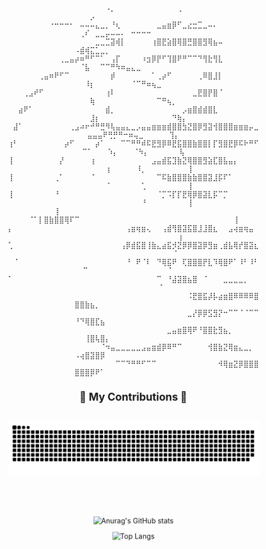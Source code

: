<p align="center">
   ⠀⠀⠀⠀⠀⠀⠀⠀⠀⠀⠀⠀⠀⠀⠀⠀⠀⠀⠀⠠⡀⠀⠀⠀⠀⠀⠀⠀⠀⠀⠀⠀⠀⢀⠀⠀⠀⠀⠀⠀⠀⠀⠀⠀⠀⠀⠀⠀⠀⠀⠀⠀⡠⠀⠀⠀⠀⠀⠀⠀⠀⠀⠀⠀⠀⠀⠀⠀⠀⠀⠀⠀
   ⠀⠀⠀⠀⠀⠀⠀⠀⠐⠒⠒⠒⠂⠀⠤⠤⠤⣄⣀⡀⠘⢆⠀⠀⠀⠀⠀⠀⠀⣀⣤⣶⡿⠋⣀⣔⣒⣉⣀⠤⠄⠀⠀⠀⠀⠀⠀⠀⠀⠀⢀⠎⠀⣀⣀⡤⠤⠤⠄⠀⠒⠒⠒⠒⠀⠀⠀⠀⠀⠀⠀⠀
   ⠀⠀⠀⠀⠀⠀⠀⠀⠀⠀⠀⠀⠀⠀⠀⠀⠀⣀⣀⣉⣽⢾⡇⠀⠀⠀⠀⠀⢰⣿⣟⣵⣿⢿⣿⣛⣿⣿⣻⢿⣦⠤⠀⠀⠀⠀⠀⠀⠀⠠⣾⢾⣍⣁⣀⡀⠀⠀⠀⠀⠀⠀⠀⠀⠀⠀⠀⠀⠀⠀⠀⠀
   ⠀⠀⠀⠀⠀⠀⠀⠀⠀⠀⢀⣀⣤⡴⠶⠛⠋⠉⠁⠀⢠⡏⠀⠀⠀⠀⠰⣲⡿⡟⠋⢹⣿⠟⠛⠉⠉⠙⢻⣗⢻⣇⠀⠀⠀⠀⠀⠀⠀⠀⠈⣧⠀⠀⠉⠉⠛⠳⠶⣤⣄⣀⠀⠀⠀⠀⠀⠀⠀⠀⠀⠀
   ⠀⠀⠀⠀⠀⠀⢀⣤⠶⠟⠋⠉⠀⠀⠀⠀⠀⠀⠀⠀⡾⠀⠀⠀⠀⠀⠀⠀⠁⢀⡴⠋⠀⠀⠀⠀⠀⢀⠿⣿⣸⡇⠀⠀⠀⠀⠀⠀⠀⠀⠀⠸⡆⠀⠀⠀⠀⠀⠀⠀⠈⠉⠛⠶⢦⣀⠀⠀⠀⠀⠀⠀
   ⠀⠀⠀⢀⣠⠞⠋⠀⠀⠀⠀⠀⠀⠀⠀⠀⠀⠀⠀⢰⠇⠀⠀⠀⠀⠀⠀⠀⠀⠀⠀⠀⠀⠀⠀⠀⣀⣟⣿⡟⣿⠈⠀⠀⠀⠀⠀⠀⠀⠀⠀⠀⢷⠀⠀⠀⠀⠀⠀⠀⠀⠀⠀⠀⠀⠉⠛⢦⡀⠀⠀⠀
   ⠀⠀⣴⠟⠁⠀⠀⠀⠀⠀⠀⠀⠀⠀⠀⠀⠀⠀⠀⣾⡀⠀⠀⠀⠀⠀⠀⠀⠀⠀⠀⠀⠀⠀⡠⣶⣿⣾⣾⣿⣇⠀⠀⠀⠀⠀⠀⠀⠀⠀⠀⠀⣸⡆⠀⠀⠀⠀⠀⠀⠀⠀⠀⠀⠀⠀⠀⠀⠙⢷⡄⠀
   ⠀⣼⠁⠀⠀⠀⠀⠀⠀⠀⠀⠀⢀⣠⠴⠖⠚⠛⣛⠻⢧⣤⣤⣄⣀⡠⣤⣤⣶⣶⣶⣾⣿⣿⣳⣝⣿⡿⣻⣽⢺⣿⣿⣿⣶⣶⣶⡤⣀⣤⣤⣤⠟⢛⡛⠛⠒⠶⢤⣀⠀⠀⠀⠀⠀⢹⡄
   ⢰⠃⠀⠀⠀⠀⠀⠀⠀⠀⠀⡴⠋⠀⠀⠀⠀⡴⠁⠀⠀⠀⠉⠉⠛⠛⠾⠯⣟⣻⡿⠿⣟⣯⣿⣿⣷⣿⣿⡇⡏⣻⣿⣟⡿⠯⠗⠛⠋⠉⠁⠀⠀⠀⠱⡄⠀⠀⠀⠈⠳⡄⠀⠀⠀⠀⠀⠀⢧
   ⢸⠀⠀⠀⠀⠀⠀⠀⠀⠀⡜⠀⠀⠀⠀⠀⢰⠀⠀⠀⠀⠀⠀⠀⠀⠀⠀⠀⣠⣤⣾⣯⣹⣷⣝⢿⣿⣿⣻⣵⣏⣿⣧⣤⡄⠀⠀⠀⠀⠀⠀⠀⠀⠀⠀⢰⠀⠀⠀⠀⠀⠸⡀⠀⠀⠀⠀⠀⠀⠀⠀⢸
   ⢸⠀⠀⠀⠀⠀⠀⠀⠀⢀⠁⠀⠀⠀⠀⠀⠈⠀⠀⠀⠀⠀⠀⠀⠀⠀⠀⠀⠀⠉⠯⣷⣿⣿⣿⣷⣷⣿⣿⣽⣸⡯⠏⠁⠀⠀⠀⠀⠀⠀⠀⠀⠀⠀⠀⠈⠀⠀⠀⠀⠀⠀⢁⠀⠀⠀⠀⠀⠀⠀⠀⢸
   ⢸⠀⠀⠀⠀⠀⠀⠀⠀⠘⠀⠀⠀⠀⠀⠀⠀⠀⠀⠀⠀⠀⠀⠀⠀⠀⠀⠀⠀⠈⡉⠩⡏⡏⣟⢿⡿⣿⣽⣇⡯⠉⡉⠀⠀⠀⠀⠀⠀⠀⠀⠀⠀⠀⠀⠀⠀⠀⠀⠀⠀⠀⠘⠀⠀⠀⠀⠀⠀⠀⠀⢸
   ⢸⠀⠀⠀⠀⠀⠀⠀⠀⠀⠀⠀⠀⠀⠀⠀⠀⠀⠀⠀⠀⠀⠀⠀⠀⠀⠀⠀⠀⠀⠀ ⠈⠁⡇⣿⣷⣿⣿⢿⠏⠉⠀⠀⠀⠀⠀⠀⠀⠀⠀⠀⠀⠀⠀⠀⠀⠀⠀⠀⠀⠀⠀⠀⠀⠀⠀⠀⠀⠀⠀⠀⢸
    ⡄⠀⠀⠀⠀⠀⠀⠀⠀⠀⠀⠀⠀⠀⠀⠀⠀⠀⠀⠀⠀⠀⠀⢠⣶⢶⣶⢄⠀⠀⢠⣾⢻⣿⣽⣯⣿⣸⣸⣿⣆⠀⠀⣠⢴⣶⢶⣤⠀⠀⠀⠀⠀⠀⠀⠀⠀⠀⠀⠀⠀⠀⠀⠀⠀⠀⠀⠀⡆
    ⢁⠀⠀⠀⠀⠀⠀⠀⠀⠀⠀⠀⠀⠀⠀⠀⠀⠀⠀⠀⠀⠀⢠⡿⣾⣯⣿⢸⣷⣄⣴⣯⡺⣝⡿⡿⣿⣽⡿⣻⣶⢀⣾⣧⢿⡞⣿⣽⣆⠀⠀⠀⠀⠀⠀⠀⠀⠀⠀⠀⠀⠀⠀⠀⠀⠀⠁
   ⠀⠈⠀⠀⠀⠀⠀⠀⠀⠀⠀⠀⠀⠀⠀⠀⠀⠀⠀⠀⠀⠀⠀⠘⠀⠟⠈⠇⠀⠙⢿⣯⠟⠀⢏⣿⣿⣿⡟⣇⠹⢿⣿⠟⠁⠸⠃⠸⠃⠉⠀⠀⠀⠀⠀⠀⠀⠀⠀⠀⠀⠀⠀⠀⠀ ⠈⠀
   ⠀  ⠁⠀⠀⠀⠀⠀⠀⠀⠀⠀⠀⠀⠀⠀⠀⠀⠀⠀⠀⠀⠀⠀⠀⠀⠀⠀⠀⠀⠀⠉⠀⠘⣼⣽⣿⣦⣿⠀⠈⠀⠀⠀⣀⣀⣀⣀⡀⠀⠀⠀⠀⠀⠀⠀⠀⠀⠀⠀⠀⠀⠀  ⠁⠀
   ⠀⠀⠀⠀⠀⠀⠀⠀⠀⠀⠀⠀⠀⠀⠀⠀⠀⠀⠀⠀⠀⠀⠀⠀⠀⠀⠀⠀⠀⠀⠀⠀⠀⠀⠀⠨⣟⣿⣯⡼⡧⣴⣶⣿⠿⠿⠿⠿⣿⣿⣿⣷⣦⡀⠀⠀⠀⠀⠀⠀⠀⠀⠀⠀⠀⠀⠀⠀⠀⠀⠀⠀
   ⠀⠀⠀⠀⠀⠀⠀⠀⠀⠀⠀⠀⠀⠀⠀⠀⠀⠀⠀⠀⠀⠀⠀⠀⠀⠀⠀⠀⠀⠀⠀⠀⠀⠀⠀⣀⡜⡿⡿⣫⣻⡝⠒⠉⠉⠈⠈⠉⠉⠘⠙⢿⣿⣏⣦⠀⠀⠀⠀⠀⠀⠀⠀⠀⠀⠀⠀⠀⠀⠀⠀⠀
   ⠀⠀⠀⠀⠀⠀⠀⠀⠀⠀⠀⠀⠀⠀⠀⠀⠀⠀⠀⠀⠀⠀⠀⠀⠀⠀⠀⠀⠀⠀⠀⣀⣤⣶⣿⢿⠟⠘⣿⣿⣗⣻⣦⡀⠀⠀⠀⠀⠀⠀⠀⢸⣿⢧⣿⡄⠀⠀⠀⠀⠀⠀⠀⠀⠀⠀⠀⠀⠀⠀⠀⠀
   ⠀⠀⠀⠀⠀⠀⠀⠀⠀⠀⠀⠀⠀⠀⠀⠀⠀⠀⠈⠲⣤⣀⣀⣀⣀⣀⣠⣤⣶⣾⡿⠿⠛⠉⠀⠀⠀⠀⠀⢺⣿⣷⣝⢿⣶⣄⣀⡀⠀⠠⢴⣿⣽⣿⡿⠀⠀⠀⠀⠀⠀⠀⠀⠀⠀⠀⠀⠀⠀⠀⠀⠀
   ⠀⠀⠀⠀⠀⠀⠀⠀⠀⠀⠀⠀⠀⠀⠀⠀⠀⠀⠀⠀⠀⠉⠉⠙⠛⠛⠋⠉⠉⠀⠀⠀⠀⠀⠀⠀⠀⠀⠀⠀⠀⠺⢿⣶⣝⡿⣿⣿⣿⣿⣿⣿⡿⠟⠁⠀⠀⠀⠀⠀⠀⠀⠀⠀⠀⠀⠀⠀⠀⠀⠀⠀
</p>

<div align="center">
  <h2>🐍 My Contributions 🐍</h2>
  <br>
  <img alt="snake eating my contributions" src="https://raw.githubusercontent.com/salesp07/salesp07/output/github-contribution-grid-snake.svg" />
  
  <br/><br/><br/>
</div>

<p align="center">
  <img src="https://github-readme-stats.vercel.app/api?username=Pazl27&show_icons=true&theme=gruvbox" alt="Anurag's GitHub stats">
</p>
<p align="center">
  <img src="https://github-readme-stats.vercel.app/api/top-langs/?username=Pazl27&layout=compact&theme=gruvbox" alt="Top Langs">
</p>

